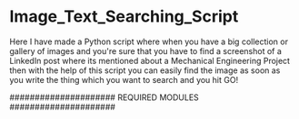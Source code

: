 # Image_Text_Searching_Script
Here I have made a Python script where when you have a big collection or gallery of images and you're sure that you have to find a screenshot of a LinkedIn post where its mentioned about a Mechanical Engineering Project then with the help of this script you can easily find the image as soon as you write the thing which you want to search and you hit GO!

##################### REQUIRED MODULES #####################
